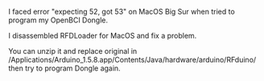 I faced error "expecting 52, got 53" on MacOS Big Sur when tried to program my OpenBCI Dongle.

I disassembled RFDLoader for MacOS and fix a problem.

You can unzip it and replace original in /Applications/Arduino_1.5.8.app/Contents/Java/hardware/arduino/RFduino/ then try to program Dongle again.
